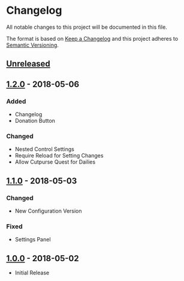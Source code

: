 # Changelog
All notable changes to this project will be documented in this file.

The format is based on [Keep a Changelog](http://keepachangelog.com/en/1.0.0/)
and this project adheres to [Semantic Versioning](http://semver.org/spec/v2.0.0.html).

## [Unreleased]

## [1.2.0] - 2018-05-06

### Added
- Changelog
- Donation Button

### Changed
- Nested Control Settings
- Require Reload for Setting Changes
- Allow Cutpurse Quest for Dailies

## [1.1.0] - 2018-05-03

### Changed
- New Configuration Version

### Fixed
- Settings Panel

## [1.0.0] - 2018-05-02

- Initial Release

[Unreleased]: https://github.com/alexgurrola/RepeatableQuestFilter/compare/v1.2.0...HEAD
[1.2.0]: https://github.com/alexgurrola/RepeatableQuestFilter/compare/v1.1.0...v1.2.0
[1.1.0]: https://github.com/alexgurrola/RepeatableQuestFilter/compare/v1.0.0...v1.1.0
[1.0.0]: https://github.com/alexgurrola/RepeatableQuestFilter/tree/v1.0.0
